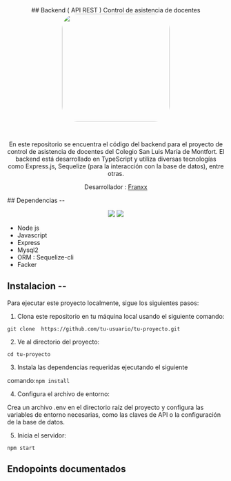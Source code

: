 <div align="center">
## Backend ( API REST ) Control de asistencia de docentes 

<img src="https://1.bp.blogspot.com/-0R9ggrRQruU/V9iMiS6bBeI/AAAAAAAA0pk/eC_38nE9-vk2cDw-wBMX2bAmNM19SfzBgCLcB/s1600/ie-1218-san-luis-maria-de-montfort-insignia.png" width="250"  style="border-radius: 35px; margin-bottom:30px" >


En este repositorio se encuentra el código del backend para el proyecto de control de asistencia de docentes del Colegio San Luis María de Montfort. El backend está desarrollado en TypeScript y utiliza diversas tecnologías como Express.js, Sequelize (para la interacción con la base de datos), entre otras.

Desarrollador : [Franxx](https://github.com/franklinjunior23)
</div>
## Dependencias --

<div align="center">

![](https://img.shields.io/badge/Contributions-Welcome-brightgreen.svg)
![](https://img.shields.io/badge/Maintained%3F-Yes-brightgreen.svg)

</div>

* Node js  
* Javascript
* Express
* Mysql2
* ORM : Sequelize-cli
* Facker

## Instalacion --

Para ejecutar este proyecto localmente, sigue los siguientes pasos:
1. Clona este repositorio en tu máquina local usando el siguiente comando:

 `git clone  https://github.com/tu-usuario/tu-proyecto.git`

2. Ve al directorio del proyecto: 

`cd tu-proyecto`

3. Instala las dependencias requeridas ejecutando el siguiente 

comando:`npm install`

4. Configura el archivo de entorno: 

Crea un archivo .env en el directorio raíz del proyecto y configura las variables de entorno necesarias, como las claves de API o la configuración de la base de datos.

5. Inicia el servidor: 

`npm start`

## Endopoints documentados 
